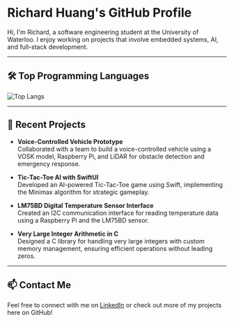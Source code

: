 # Richard Huang's GitHub Profile

Hi, I'm Richard, a software engineering student at the University of Waterloo. I enjoy working on projects that involve embedded systems, AI, and full-stack development.

---

## 🛠️ Top Programming Languages

![Top Langs](https://github-readme-stats.vercel.app/api/top-langs/?username=wabarurse&hide=javascript,css,scss,html&theme=tokyonight)


---

## 🔧 Recent Projects

- **Voice-Controlled Vehicle Prototype**  
  Collaborated with a team to build a voice-controlled vehicle using a VOSK model, Raspberry Pi, and LiDAR for obstacle detection and emergency response.

- **Tic-Tac-Toe AI with SwiftUI**  
  Developed an AI-powered Tic-Tac-Toe game using Swift, implementing the Minimax algorithm for strategic gameplay.

- **LM75BD Digital Temperature Sensor Interface**  
  Created an I2C communication interface for reading temperature data using a Raspberry Pi and the LM75BD sensor.

- **Very Large Integer Arithmetic in C**  
  Designed a C library for handling very large integers with custom memory management, ensuring efficient operations without leading zeros.

---

## 📫 Contact Me

Feel free to connect with me on [LinkedIn](https://www.linkedin.com/in/richard-huang) or check out more of my projects here on GitHub!